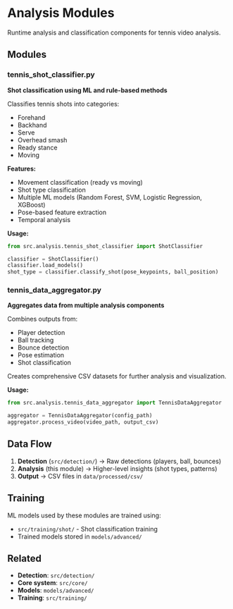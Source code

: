 # Analysis Modules

Runtime analysis and classification components for tennis video analysis.

## Modules

### tennis_shot_classifier.py
**Shot classification using ML and rule-based methods**

Classifies tennis shots into categories:
- Forehand
- Backhand  
- Serve
- Overhead smash
- Ready stance
- Moving

**Features:**
- Movement classification (ready vs moving)
- Shot type classification
- Multiple ML models (Random Forest, SVM, Logistic Regression, XGBoost)
- Pose-based feature extraction
- Temporal analysis

**Usage:**
```python
from src.analysis.tennis_shot_classifier import ShotClassifier

classifier = ShotClassifier()
classifier.load_models()
shot_type = classifier.classify_shot(pose_keypoints, ball_position)
```

### tennis_data_aggregator.py  
**Aggregates data from multiple analysis components**

Combines outputs from:
- Player detection
- Ball tracking
- Bounce detection
- Pose estimation
- Shot classification

Creates comprehensive CSV datasets for further analysis and visualization.

**Usage:**
```python
from src.analysis.tennis_data_aggregator import TennisDataAggregator

aggregator = TennisDataAggregator(config_path)
aggregator.process_video(video_path, output_csv)
```

## Data Flow

1. **Detection** (`src/detection/`) → Raw detections (players, ball, bounces)
2. **Analysis** (this module) → Higher-level insights (shot types, patterns)
3. **Output** → CSV files in `data/processed/csv/`

## Training

ML models used by these modules are trained using:
- `src/training/shot/` - Shot classification training
- Trained models stored in `models/advanced/`

## Related

- **Detection**: `src/detection/`
- **Core system**: `src/core/`
- **Models**: `models/advanced/`
- **Training**: `src/training/`

